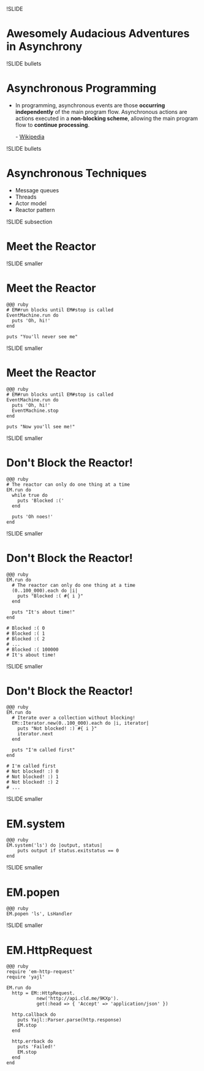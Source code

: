 !SLIDE 
# Awesomely Audacious Adventures in Asynchrony

!SLIDE bullets
# Asynchronous Programming

 - In programming, asynchronous events are those **occurring independently** of
   the main program flow. Asynchronous actions are actions executed in a
   **non-blocking scheme**, allowing the main program flow to **continue
   processing**.

   \- [Wikipedia](http://en.wikipedia.org/wiki/Asynchrony)


!SLIDE bullets
# Asynchronous Techniques

 - Message queues
 - Threads
 - Actor model
 - Reactor pattern

<!--
 - Long connections
   - Web sockets
   - Jabber
 - Thubmaniling images
 - Consuming APIs
 - Query a database
 - Interacting with the filesystem
-->


!SLIDE subsection
# Meet the Reactor

!SLIDE smaller
# Meet the Reactor

    @@@ ruby
    # EM#run blocks until EM#stop is called
    EventMachine.run do
      puts 'Oh, hi!'
    end

    puts "You'll never see me"


!SLIDE smaller
# Meet the Reactor

    @@@ ruby
    # EM#run blocks until EM#stop is called
    EventMachine.run do
      puts 'Oh, hi!'
      EventMachine.stop
    end

    puts "Now you'll see me!"


!SLIDE smaller
# Don't Block the Reactor!

    @@@ ruby
    # The reactor can only do one thing at a time
    EM.run do
      while true do
        puts 'Blocked :('
      end

      puts 'Oh noes!'
    end


!SLIDE smaller
# Don't Block the Reactor!

    @@@ ruby
    EM.run do
      # The reactor can only do one thing at a time
      (0..100_000).each do |i|
        puts "Blocked :( #{ i }"
      end

      puts "It's about time!"
    end

    # Blocked :( 0
    # Blocked :( 1
    # Blocked :( 2
    # ...
    # Blocked :( 100000
    # It's about time!

<!--
  Anything called by the reactor blocks the reactor.

  1. No sleeping
  2. No long loops
  3. No blocking I/O
  4. No polling

  These are all possible but should be implemented using EM's methods.
-->

!SLIDE smaller
# Don't Block the Reactor!

    @@@ ruby
    EM.run do
      # Iterate over a collection without blocking!
      EM::Iterator.new(0..100_000).each do |i, iterator|
        puts "Not blocked! :) #{ i }"
        iterator.next
      end

      puts "I'm called first"
    end

    # I'm called first
    # Not blocked! :) 0
    # Not blocked! :) 1
    # Not blocked! :) 2
    # ...

<!--
  EM::Iterator also provides #map and #inject
  Optional concurrency argument
-->


!SLIDE smaller
# EM.system

    @@@ ruby
    EM.system('ls') do |output, status|
        puts output if status.exitstatus == 0
    end

<!-- Shell out without blocking. -->

!SLIDE smaller
# EM.popen

    @@@ ruby
    EM.popen 'ls', LsHandler

<!--
   - Lower level API used by EM.system
   - Streams stdout to the handler
   - TODO: Write LsHandler
-->


!SLIDE smaller
# EM.HttpRequest

    @@@ ruby
    require 'em-http-request'
    require 'yajl'

    EM.run do
      http = EM::HttpRequest.
               new('http://api.cld.me/9KXp').
               get(:head => { 'Accept' => 'application/json' })

      http.callback do
        puts Yajl::Parser.parse(http.response)
        EM.stop
      end

      http.errback do
        puts 'Failed!'
        EM.stop
      end
    end

<!--
   1. Start the reactor
   2. Create the request
   3. Attach handlers
   4. Handle response
   4. Stop the reactor
-->
